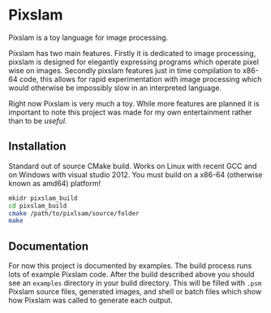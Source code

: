 Pixslam
======= 

Pixslam is a toy language for image processing.

Pixslam has two main features. Firstly it is dedicated to image processing, pixslam is designed for elegantly expressing programs which operate pixel wise on images. Secondly pixslam features just in time compilation to x86-64 code, this allows for rapid experimentation with image processing which would otherwise be impossibly slow in an interpreted language.

Right now Pixslam is very much a toy. While more features are planned it is important to note this project was made for my own entertainment rather than to be _useful_.

Installation
------------

Standard out of source CMake build. Works on Linux with recent GCC and on Windows with visual studio 2012. You must build on a x86-64 (otherwise known as amd64) platform!

```bash
mkidr pixslam_build
cd pixslam_build
cmake /path/to/pixlsam/source/folder
make
```

Documentation
-------------

For now this project is documented by examples. The build process runs lots of example Pixslam code. After the build described above you should see an `examples` directory in your build directory. This will be filled with `.psm` Pixslam source files, generated images, and shell or batch files which show how Pixslam was called to generate each output.
